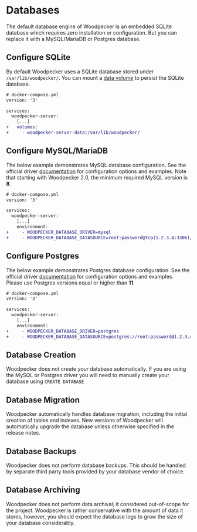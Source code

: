# Databases

The default database engine of Woodpecker is an embedded SQLite database which requires zero installation or configuration. But you can replace it with a MySQL/MariaDB or Postgres database.

## Configure SQLite

By default Woodpecker uses a SQLite database stored under `/var/lib/woodpecker/`. You can mount a [data volume](https://docs.docker.com/storage/volumes/#create-and-manage-volumes) to persist the SQLite database.

```diff
# docker-compose.yml
version: '3'

services:
  woodpecker-server:
    [...]
+   volumes:
+     - woodpecker-server-data:/var/lib/woodpecker/
```

## Configure MySQL/MariaDB

The below example demonstrates MySQL database configuration. See the official driver [documentation](https://github.com/go-sql-driver/mysql#dsn-data-source-name) for configuration options and examples.
Note that starting with Woodpecker 2.0, the minimum required MySQL version is **8**.

```diff
# docker-compose.yml
version: '3'

services:
  woodpecker-server:
    [...]
    environment:
+     - WOODPECKER_DATABASE_DRIVER=mysql
+     - WOODPECKER_DATABASE_DATASOURCE=root:password@tcp(1.2.3.4:3306)/woodpecker?parseTime=true
```

## Configure Postgres

The below example demonstrates Postgres database configuration. See the official driver [documentation](https://www.postgresql.org/docs/current/static/libpq-connect.html#LIBPQ-CONNSTRING) for configuration options and examples.
Please use Postgres versions equal or higher than **11**.

```diff
# docker-compose.yml
version: '3'

services:
  woodpecker-server:
    [...]
    environment:
+     - WOODPECKER_DATABASE_DRIVER=postgres
+     - WOODPECKER_DATABASE_DATASOURCE=postgres://root:password@1.2.3.4:5432/postgres?sslmode=disable
```

## Database Creation

Woodpecker does not create your database automatically. If you are using the MySQL or Postgres driver you will need to manually create your database using `CREATE DATABASE`

## Database Migration

Woodpecker automatically handles database migration, including the initial creation of tables and indexes. New versions of Woodpecker will automatically upgrade the database unless otherwise specified in the release notes.

## Database Backups

Woodpecker does not perform database backups. This should be handled by separate third party tools provided by your database vendor of choice.

## Database Archiving

Woodpecker does not perform data archival; it considered out-of-scope for the project. Woodpecker is rather conservative with the amount of data it stores, however, you should expect the database logs to grow the size of your database considerably.

